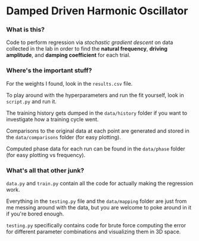# Damped Driven Harmonic Oscillator

### What is this?

Code to perform regression via *stochastic gradient descent* on data collected in the lab in order to find the **natural frequency**, **driving amplitude**, and **damping coefficient** for each trial.

### Where's the important stuff?

For the weights I found, look in the `results.csv` file.

To play around with the hyperparameters and run the fit yourself, look in `script.py` and run it.

The training history gets dumped in the `data/history` folder if you want to investigate how a training cycle went.

Comparisons to the original data at each point are generated and stored in the `data/comparisons` folder (for easy plotting).

Computed phase data for each run can be found in the `data/phase` folder (for easy plotting vs frequency).

### What's all that other junk?

`data.py` and `train.py` contain all the code for actually making the regression work.

Everything in the `testing.py` file and the `data/mapping` folder are just from me messing around with the data, but you are welcome to poke around in it if you're bored enough.

`testing.py` specifically contains code for brute force computing the error for different parameter combinations and visualizing them in 3D space.
